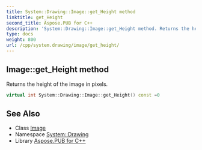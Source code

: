 ```yaml
---
title: System::Drawing::Image::get_Height method
linktitle: get_Height
second_title: Aspose.PUB for C++
description: 'System::Drawing::Image::get_Height method. Returns the height of the image in pixels in C++.'
type: docs
weight: 800
url: /cpp/system.drawing/image/get_height/
---
```

## Image::get_Height method


Returns the height of the image in pixels.

```cpp
virtual int System::Drawing::Image::get_Height() const =0
```

## See Also

* Class [Image](../)
* Namespace [System::Drawing](../../)
* Library [Aspose.PUB for C++](../../../)
